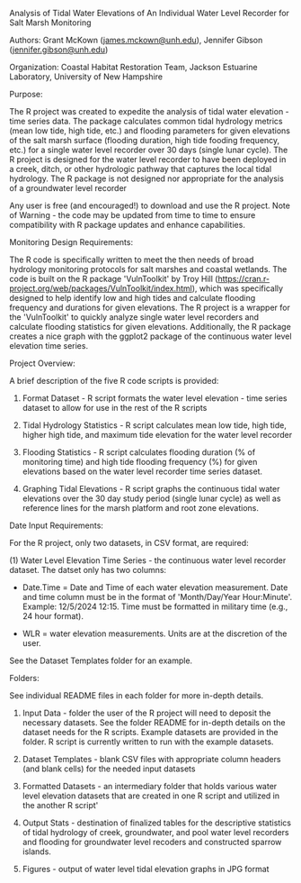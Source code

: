 Analysis of Tidal Water Elevations of An Individual Water Level Recorder for Salt Marsh Monitoring

Authors: Grant McKown (james.mckown@unh.edu), Jennifer Gibson (jennifer.gibson@unh.edu)

Organization: Coastal Habitat Restoration Team, Jackson Estuarine Laboratory, University of New Hampshire

Purpose:

The R project was created to expedite the analysis of tidal water elevation - time series data. The package calculates common tidal hydrology metrics (mean low tide, high tide, etc.) and flooding parameters for given elevations of the salt marsh surface (flooding duration, high tide fooding frequency, etc.) for a single water level recorder over 30 days (single lunar cycle). The R project is designed for the water level recorder to have been deployed in a creek, ditch, or other hydrologic pathway that captures the local tidal hydrology. The R package is not designed nor appropriate for the analysis of a groundwater level recorder 

Any user is free (and encouraged!) to download and use the R project. Note of Warning - the code may be updated from time to time to ensure compatibility with R package updates and enhance capabilities. 

Monitoring Design Requirements:

The R code is specifically written to meet the then needs of broad hydrology monitoring protocols for salt marshes and coastal wetlands. The code is built on the R package 'VulnToolkit' by Troy Hill (https://cran.r-project.org/web/packages/VulnToolkit/index.html), which was specifically designed to help identify low and high tides and calculate flooding frequency and durations for given elevations. The R project is a wrapper for the 'VulnToolkit' to quickly analyze single water level recorders and calculate flooding statistics for given elevations. Additionally, the R package creates a nice graph with the ggplot2 package of the continuous water level elevation time series.


Project Overview:

A brief description of the five R code scripts is provided:

1) Format Dataset - R script formats the water level elevation - time series dataset to allow for use in the rest of the R scripts

2) Tidal Hydrology Statistics - R script calculates mean low tide, high tide, higher high tide, and maximum tide elevation for the water level recorder

3) Flooding Statistics - R script calculates flooding duration (% of monitoring time) and high tide flooding frequency (%) for given elevations based on the water level recorder time series dataset.

4) Graphing Tidal Elevations - R script graphs the continuous tidal water elevations over the 30 day study period (single lunar cycle) as well as reference lines for the marsh platform and root zone elevations.


Date Input Requirements:

For the R project, only two datasets, in CSV format, are required:

(1) Water Level Elevation Time Series - the continuous water level recorder dataset. The datset only has two columns: 

- Date.Time = Date and Time of each water elevation measurement. Date and time column must be in the format of 'Month/Day/Year Hour:Minute'. Example: 12/5/2024 12:15. Time must be formatted in military time (e.g., 24 hour format).

- WLR = water elevation measurements. Units are at the discretion of the user. 

See the Dataset Templates folder for an example. 

Folders:

See individual README files in each folder for more in-depth details.

1) Input Data - folder the user of the R project will need to deposit the necessary datasets. See the folder README for in-depth details on the dataset needs for the R scripts. Example datasets are provided in the folder. R script is currently written to run with the example datasets. 
   
2) Dataset Templates - blank CSV files with appropriate column headers (and blank cells) for the needed input datasets
   
3) Formatted Datasets -  an intermediary folder that holds various water level elevation datasets that are created in one R script and utilized in the another R script'
   
4) Output Stats - destination of finalized tables for the descriptive statistics of tidal hydrology of creek, groundwater, and pool water level recorders and flooding for groundwater level recoders and constructed sparrow islands.
   
5) Figures - output of water level tidal elevation graphs in JPG format
